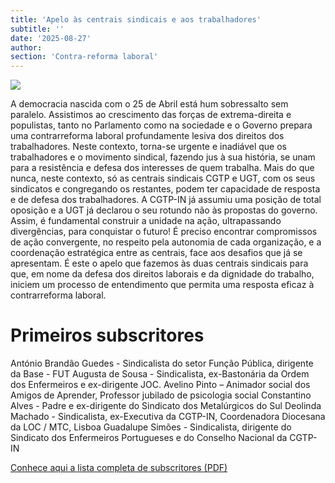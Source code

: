 ```yaml
---
title: 'Apelo às centrais sindicais e aos trabalhadores'
subtitle: ''
date: '2025-08-27'
author: 
section: 'Contra-reforma laboral'
---
```


![](/images/apelo.jpg)

A democracia nascida com o 25 de Abril está hum sobressalto sem paralelo. Assistimos ao crescimento das forças de extrema-direita e populistas, tanto no Parlamento como na sociedade e o Governo prepara uma contrarreforma laboral profundamente lesiva dos direitos dos trabalhadores.
Neste contexto, torna-se urgente e inadiável que os trabalhadores e o movimento sindical, fazendo jus à sua história, se unam para a resistência e defesa dos interesses de quem trabalha.
Mais do que nunca, neste contexto, só as centrais sindicais CGTP e UGT, com os seus sindicatos e congregando os restantes, podem ter capacidade de resposta e de defesa dos trabalhadores.
A CGTP-IN já assumiu uma posição de total oposição e a UGT já declarou o seu rotundo não às propostas do governo. Assim, é fundamental construir a unidade na ação, ultrapassando divergências, para conquistar o futuro! 
É preciso encontrar compromissos de ação convergente, no respeito pela autonomia de cada organização, e a coordenação estratégica entre as centrais, face aos desafios que já se apresentam.
É este o apelo que fazemos às duas centrais sindicais para que,  em nome da defesa dos direitos laborais e da dignidade do trabalho, iniciem um processo de entendimento que permita uma resposta eficaz à contrarreforma laboral. 

# Primeiros subscritores

António Brandão Guedes - Sindicalista do setor Função Pública, dirigente da Base - FUT
Augusta de Sousa - Sindicalista, ex-Bastonária da Ordem dos Enfermeiros e ex-dirigente JOC.
Avelino Pinto – Animador social dos Amigos de Aprender, Professor jubilado de psicologia social
Constantino Alves - Padre e ex-dirigente do Sindicato dos Metalúrgicos do Sul
Deolinda Machado - Sindicalista, ex-Executiva da CGTP-IN, Coordenadora Diocesana da LOC / MTC, Lisboa
Guadalupe Simões - Sindicalista, dirigente do Sindicato dos Enfermeiros Portugueses e do Conselho Nacional da CGTP-IN


[Conhece aqui a lista completa de subscritores (PDF)](/pdf/apelo.pdf)

